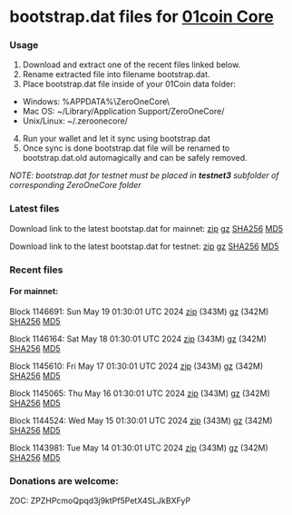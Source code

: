 # bootstrap.dat files for [01coin Core](https://01coin.io)

### Usage

1. Download and extract one of the recent files linked below.
2. Rename extracted file into filename bootstrap.dat.
3. Place bootstrap.dat file inside of your 01Coin data folder:
 - Windows: %APPDATA%\ZeroOneCore\
 - Mac OS: ~/Library/Application Support/ZeroOneCore/
 - Unix/Linux: ~/.zeroonecore/
4. Run your wallet and let it sync using bootstrap.dat
5. Once sync is done bootstrap.dat file will be renamed to bootstrap.dat.old automagically and can be safely removed.

_NOTE: bootstrap.dat for testnet must be placed in **testnet3** subfolder of corresponding ZeroOneCore folder_

### Latest files
Download link to the latest bootstap.dat for mainnet: [zip](https://files.01coin.io/mainnet/bootstrap.dat.zip) [gz](https://files.01coin.io/mainnet/bootstrap.dat.tar.gz) [SHA256](https://files.01coin.io/mainnet/sha256.txt) [MD5](https://files.01coin.io/mainnet/md5.txt)

Download link to the latest bootstap.dat for testnet: [zip](https://files.01coin.io/testnet/bootstrap.dat.zip) [gz](https://files.01coin.io/testnet/bootstrap.dat.tar.gz) [SHA256](https://files.01coin.io/testnet/sha256.txt) [MD5](https://files.01coin.io/testnet/md5.txt)

### Recent files

#### For mainnet:

Block 1146691: Sun May 19 01:30:01 UTC 2024 [zip](https://files.01coin.io/mainnet/2024-05-19/bootstrap.dat.zip) (343M) [gz](https://files.01coin.io/mainnet/2024-05-19/bootstrap.dat.tar.gz) (342M) [SHA256](https://files.01coin.io/mainnet/2024-05-19/sha256.txt) [MD5](https://files.01coin.io/mainnet/2024-05-19/md5.txt)

Block 1146164: Sat May 18 01:30:01 UTC 2024 [zip](https://files.01coin.io/mainnet/2024-05-18/bootstrap.dat.zip) (343M) [gz](https://files.01coin.io/mainnet/2024-05-18/bootstrap.dat.tar.gz) (342M) [SHA256](https://files.01coin.io/mainnet/2024-05-18/sha256.txt) [MD5](https://files.01coin.io/mainnet/2024-05-18/md5.txt)

Block 1145610: Fri May 17 01:30:01 UTC 2024 [zip](https://files.01coin.io/mainnet/2024-05-17/bootstrap.dat.zip) (343M) [gz](https://files.01coin.io/mainnet/2024-05-17/bootstrap.dat.tar.gz) (342M) [SHA256](https://files.01coin.io/mainnet/2024-05-17/sha256.txt) [MD5](https://files.01coin.io/mainnet/2024-05-17/md5.txt)

Block 1145065: Thu May 16 01:30:01 UTC 2024 [zip](https://files.01coin.io/mainnet/2024-05-16/bootstrap.dat.zip) (343M) [gz](https://files.01coin.io/mainnet/2024-05-16/bootstrap.dat.tar.gz) (342M) [SHA256](https://files.01coin.io/mainnet/2024-05-16/sha256.txt) [MD5](https://files.01coin.io/mainnet/2024-05-16/md5.txt)

Block 1144524: Wed May 15 01:30:01 UTC 2024 [zip](https://files.01coin.io/mainnet/2024-05-15/bootstrap.dat.zip) (343M) [gz](https://files.01coin.io/mainnet/2024-05-15/bootstrap.dat.tar.gz) (342M) [SHA256](https://files.01coin.io/mainnet/2024-05-15/sha256.txt) [MD5](https://files.01coin.io/mainnet/2024-05-15/md5.txt)

Block 1143981: Tue May 14 01:30:01 UTC 2024 [zip](https://files.01coin.io/mainnet/2024-05-14/bootstrap.dat.zip) (343M) [gz](https://files.01coin.io/mainnet/2024-05-14/bootstrap.dat.tar.gz) (342M) [SHA256](https://files.01coin.io/mainnet/2024-05-14/sha256.txt) [MD5](https://files.01coin.io/mainnet/2024-05-14/md5.txt)


### Donations are welcome:

ZOC: ZPZHPcmoQpqd3j9ktPf5PetX4SLJkBXFyP
